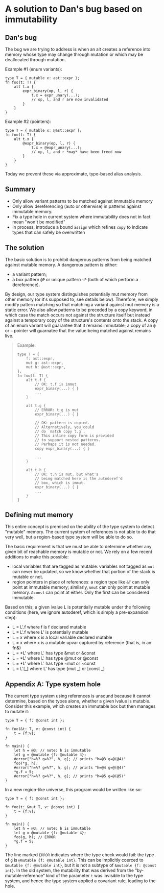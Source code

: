 # A solution to Dan's bug based on immutability

## Dan's bug

The bug we are trying to address is when an alt creates a reference
into memory whose type may change through mutation or which may be
deallocated through mutation.

Example #1 (enum variants):

    type T = { mutable x: ast::expr };
    fn foo(t: T) {
        alt t.x {
            expr_binary(op, l, r) {
                t.x = expr_unary(...);
                // op, l, and r are now invalidated
            }
        }
    }

Example #2 (pointers):

    type T = { mutable x: @ast::expr };
    fn foo(t: T) {
        alt t.x {
            @expr_binary(op, l, r) {
                t.x = @expr_unary(...);
                // op, l, and r *may* have been freed now
            }
        }
    }

Today we prevent these via approximate, type-based alias analysis.

## Summary

- Only allow variant patterns to be matched against immutable memory
- Only allow dereferencing (auto or otherwise) in patterns against
  immutable memory.
- Fix a type hole in current system where immutability does not in fact
  mean "won't be modified"
- In process, introduce a bound `assign` which refines `copy` to indicate
  types that can safely be overwritten

## The solution

The basic solution is to prohibit dangerous patterns from being
matched against mutable memory.  A dangerous pattern is either:

- a variant pattern;
- a box pattern `@P` or unique pattern `~P` (both of which perform a
  dereference).

By design, our type system distinguishes potentially mut memory from
other memory (or it's supposed to, see details below).  Therefore, we
simply modify pattern matching so that matching a variant against mut
memory is a static error.  We also allow patterns to be preceded by a
copy keyword, in which case the match occurs not against the structure
itself but instead against a temporary copy of the structure's
contents onto the stack.  A copy of an enum variant will guarantee
that it remains immutable; a copy of an `@` or `~` pointer will
guarnatee that the value being matched against remains live.

> Example:
> 
>     type T = {
>         f: ast::expr,
>         mut g: ast::expr,
>         mut h: @ast::expr,
>     };
>     fn foo(t: T) {
>         alt t.f {
>             // OK: t.f is immut
>             expr_binary(...) { }
>             ...
>         }
>         
>         alt t.g {
>             // ERROR: t.g is mut
>             expr_binary(...) { }
>             
>             // OK: pattern is copied.
>             // Alternatively, you could
>             // do `match copy t.g`.
>             // This inline copy form is provided
>             // to support nested patterns.
>             // Perhaps it is not needed.
>             copy expr_binary(...) { }
>             
>             ...
>         }
>         
>         alt t.h {
>             // OK: t.h is mut, but what's
>             // being matched here is the autoderef'd
>             // box, which is immut.
>             expr_binary(...) { }
>             ...
>         }
>     }

## Defining mut memory

This entire concept is premised on the ability of the type system to
detect "mutable" memory.  The current system of references is not able
to do that very well, but a region-based type system will be able to
do so.  

The basic requirement is that we must be able to determine whether
any given bit of reachable memory is mutable or not.  We rely on a few
recent additions to make this possible:

- local variables that are tagged as mutable: variables not tagged as `mut`
  can never be updated, so we know whether that portion of the stack is
  mutable or not.
- region pointers in place of references: a region type like `&T` can
  only point at immutable memory; similarly, `&mut` can only point at
  mutable memory.  `&const` can point at either.  Only the first can
  be considered immutable.

Based on this, a given lvalue L is potentially mutable under the following
conditions (here, we ignore autoderef, which is simply a pre-expansion step):

- L = L'.f where f is f declared mutable
- L = L'.f where L' is potentially mutable
- L = x where x is a local variable declared mutable
- L = x where x is a mutable upvar captured by reference (that is, in an fn&)
- L = *L' where L' has type &mut or &const
- L = *L' where L' has type @mut or @const
- L = *L' where L' has type ~mut or ~const
- L = L'[_] where L' has type [mut _] or [const _]

## Appendix A: Type system hole

The current type system using references is unsound because it cannot
determine, based on the types alone, whether a given lvalue is
mutable.  Consider this example, which creates an immutable box but
then manages to mutate it:

```
type T = { f: @const int };

fn foo(&t: T, v: @const int) {
    t = {f:v};
}

fn main() {
    let h = @3; // note: h is immutable
    let g = @mutable {f: @mutable 4};
    #error["h=%? g=%?", h, g]; // prints "h=@3 g=@(@4)"
    foo(*g, h);
    #error["h=%? g=%?", h, g]; // prints "h=@4 g=@(@4)"
    *g.f = 5;
    #error["h=%? g=%?", h, g]; // prints "h=@5 g=@(@5)"
}
```

In a new region-like universe, this program would be written like so:

```
type T = { f: @const int };

fn foo(t: &mut T, v: @const int) {
    t = {f:v};
}

fn main() {
    let h = @3; // note: h is immutable
    let g = @mutable {f: @mutable 4};
    foo(g, h); // ERROR
    *g.f = 5;
}
```

The line marked `ERROR` indicates where the type check would fail: the
type of `g` is `@mutable {f: @mutable int}`.  This can be implicitly
coerced to `&mutable {f: @mutable int}`, but it is not a subtype of
`&mutable {f: @const int}`.  In the old system, the mutability that
was derived from the "by-mutable-reference" kind of the parameter `t`
was invisible to the type system, and hence the type system applied a
covariant rule, leading to the hole.

